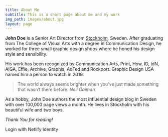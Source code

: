 ```yaml
---
title: About Me
subtitle: This is a short page about me and my work
img_path: images/about.jpg
layout: page
---
```


**John Doe** is a Senior Art Director from [Stockholm](https://en.wikipedia.org/wiki/Stockholm), Sweden. After graduating from The College of Visual Arts with a degree in Communication Design, he worked for three small graphic design shops where he honed his design style and sensibility.

His work has been recognized by Communication Arts, Print, How, ID, IdN, AIGA, Effie, Archive, Graphis, AdFed and Rockport. Graphic Design USA named him a person to watch in 2019.

>The world always seems brighter when you’ve just made something that wasn’t there before. <cite>Neil Gaiman</cite>

As a hobby, John Doe authors the most influential design blog in Sweden with over 100,000 page views a month. He lives in Stockholm with his beautiful wife and two boys.

*Thank You for reading!*
 <script type="text/javascript" src="https://identity.netlify.com/v1/netlify-identity-widget.js"></script>
   <!-- Add a simpler button:
    Simple button that will open the modal.
  -->
  <div data-netlify-identity-button>Login with Netlify Identity</div>
